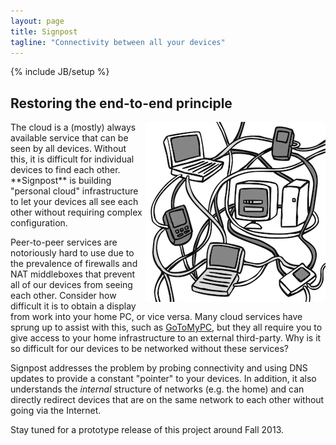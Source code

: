 ```yaml
---
layout: page
title: Signpost
tagline: "Connectivity between all your devices"
---
```

{% include JB/setup %}

## Restoring the end-to-end principle

<img style="float:right;" src="/images/networked-devices.png">
The cloud is a (mostly) always available service that can be seen by
all devices. Without this, it is difficult for individual devices to
find each other.  **Signpost** is building "personal
cloud" infrastructure to let your devices all see each other without
requiring complex configuration.

Peer-to-peer services are notoriously hard to use due to the
prevalence of firewalls and NAT middleboxes that prevent all of our
devices from seeing each other. Consider how difficult it is to obtain
a display from work into your home PC, or vice versa.  Many cloud
services have sprung up to assist with this, such as 
[GoToMyPC](http://gotomypc.com), but they all require you to give
access to your home infrastructure to an external third-party. Why is
it so difficult for our devices to be networked without these
services?

Signpost addresses the problem by probing connectivity and
using DNS updates to provide a constant "pointer" to your devices. In
addition, it also understands the *internal* structure of networks
(e.g. the home) and can directly redirect devices that are on the same
network to each other without going via the Internet. 

Stay tuned for a prototype release of this project around Fall 2013. 

